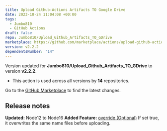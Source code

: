 ```yaml
---
title: Upload Github-Actions Artifacts TO Google Drive
date: 2023-10-24 11:04:08 +00:00
tags:
  - Jumbo810
  - GitHub Actions
draft: false
repo: Jumbo810/Upload_Github_Artifacts_TO_GDrive
marketplace: https://github.com/marketplace/actions/upload-github-actions-artifacts-to-google-drive
version: v2.2.2
dependentsNumber: "14"
---
```



Version updated for **Jumbo810/Upload_Github_Artifacts_TO_GDrive** to version **v2.2.2**.
- This action is used across all versions by **14** repositories.

Go to the [GitHub Marketplace](https://github.com/marketplace/actions/upload-github-actions-artifacts-to-google-drive) to find the latest changes.

## Release notes

**Updated:**
Node12 to Node16
**Added Feature:**
[override (Optional)](https://github.com/Jumbo810/Upload_Github_Artifacts_TO_GDrive#override-optional)
If set true, it overwrites the same name files before uploading.
